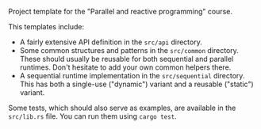 Project template for the "Parallel and reactive programming" course.

This templates include:
 - A fairly extensive API definition in the `src/api` directory.
 - Some common structures and patterns in the `src/common` directory.  These
   should usually be reusable for both sequential and parallel runtimes.  Don't
   hesitate to add your own common helpers there.
 - A sequential runtime implementation in the `src/sequential` directory.  This
   has both a single-use ("dynamic") variant and a reusable ("static") variant.

Some tests, which should also serve as examples, are available in the
`src/lib.rs` file.  You can run them using `cargo test`.
